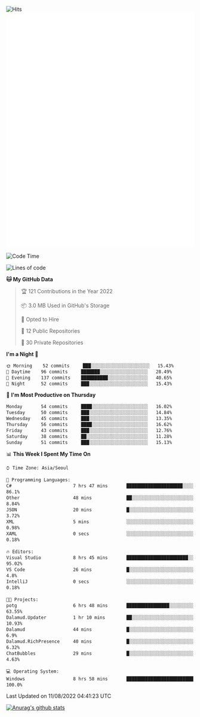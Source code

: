 ![Hits](https://hits.seeyoufarm.com/api/count/incr/badge.svg?url=https%3A%2F%2Fgithub.com%2Fkokose1234&count_bg=%2379C83D&title_bg=%23555555&icon=apple.svg&icon_color=%23E7E7E7&title=hits&edge_flat=false)
<br/>
![Metrics](https://github.com/kokose1234/kokose1234/blob/main/github-metrics.svg)

<!--START_SECTION:waka-->
![Code Time](http://img.shields.io/badge/Code%20Time-664%20hrs%2014%20mins-blue)

![Lines of code](https://img.shields.io/badge/From%20Hello%20World%20I%27ve%20Written-936%20Thousand%20lines%20of%20code-blue)

**🐱 My GitHub Data** 

> 🏆 121 Contributions in the Year 2022
 > 
> 📦 3.0 MB Used in GitHub's Storage 
 > 
> 💼 Opted to Hire
 > 
> 📜 12 Public Repositories 
 > 
> 🔑 30 Private Repositories  
 > 
**I'm a Night 🦉** 

```text
🌞 Morning    52 commits     ███░░░░░░░░░░░░░░░░░░░░░░   15.43% 
🌆 Daytime    96 commits     ███████░░░░░░░░░░░░░░░░░░   28.49% 
🌃 Evening    137 commits    ██████████░░░░░░░░░░░░░░░   40.65% 
🌙 Night      52 commits     ███░░░░░░░░░░░░░░░░░░░░░░   15.43%

```
📅 **I'm Most Productive on Thursday** 

```text
Monday       54 commits     ████░░░░░░░░░░░░░░░░░░░░░   16.02% 
Tuesday      50 commits     ███░░░░░░░░░░░░░░░░░░░░░░   14.84% 
Wednesday    45 commits     ███░░░░░░░░░░░░░░░░░░░░░░   13.35% 
Thursday     56 commits     ████░░░░░░░░░░░░░░░░░░░░░   16.62% 
Friday       43 commits     ███░░░░░░░░░░░░░░░░░░░░░░   12.76% 
Saturday     38 commits     ██░░░░░░░░░░░░░░░░░░░░░░░   11.28% 
Sunday       51 commits     ███░░░░░░░░░░░░░░░░░░░░░░   15.13%

```


📊 **This Week I Spent My Time On** 

```text
⌚︎ Time Zone: Asia/Seoul

💬 Programming Languages: 
C#                       7 hrs 47 mins       █████████████████████░░░░   86.1% 
Other                    48 mins             ██░░░░░░░░░░░░░░░░░░░░░░░   8.84% 
JSON                     20 mins             █░░░░░░░░░░░░░░░░░░░░░░░░   3.72% 
XML                      5 mins              ░░░░░░░░░░░░░░░░░░░░░░░░░   0.98% 
XAML                     0 secs              ░░░░░░░░░░░░░░░░░░░░░░░░░   0.18%

🔥 Editors: 
Visual Studio            8 hrs 45 mins       ███████████████████████░░   95.02% 
VS Code                  26 mins             █░░░░░░░░░░░░░░░░░░░░░░░░   4.8% 
IntelliJ                 0 secs              ░░░░░░░░░░░░░░░░░░░░░░░░░   0.18%

🐱‍💻 Projects: 
potg                     6 hrs 48 mins       ████████████████░░░░░░░░░   63.55% 
Dalamud.Updater          1 hr 10 mins        ██░░░░░░░░░░░░░░░░░░░░░░░   10.93% 
Dalamud                  44 mins             █░░░░░░░░░░░░░░░░░░░░░░░░   6.9% 
Dalamud.RichPresence     40 mins             █░░░░░░░░░░░░░░░░░░░░░░░░   6.32% 
ChatBubbles              29 mins             █░░░░░░░░░░░░░░░░░░░░░░░░   4.63%

💻 Operating System: 
Windows                  8 hrs 58 mins       █████████████████████████   100.0%

```


 Last Updated on 11/08/2022 04:41:23 UTC
<!--END_SECTION:waka-->

[![Anurag's github stats](https://github-readme-stats.vercel.app/api?username=kokose1234&theme=dracula)](https://github.com/anuraghazra/github-readme-stats)



	

